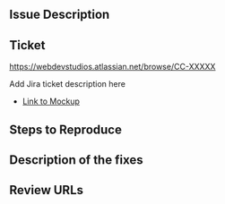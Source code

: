 ## Issue Description
<!-- Describe your changes in detail -->

<!-- Jira ticket -->
## Ticket

https://webdevstudios.atlassian.net/browse/CC-XXXXX


Add Jira ticket description here

- [Link to Mockup](figma_url)

## Steps to Reproduce
<!-- Formatted as a numbered list and as detailed as possible -->

## Description of the fixes
<!-- If applicable add the description of the fix in detail for future reference -->

## Review URLs
<!-- And URL where the fix or the issue can validated.  -->
